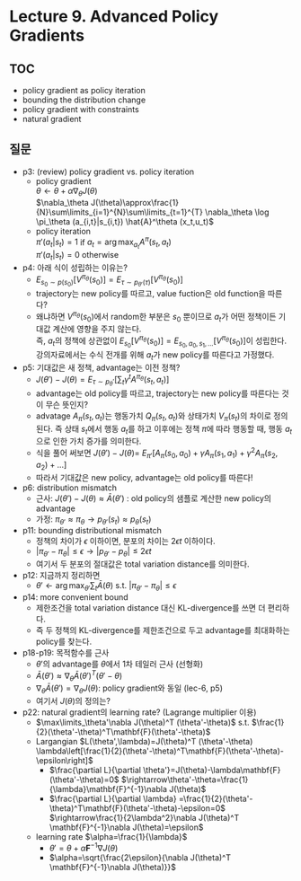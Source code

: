# Lecture 9. Advanced Policy Gradients

## TOC
- policy gradient as policy iteration
- bounding the distribution change
- policy gradient with constraints
- natural gradient

## 질문
- p3: (review) policy gradient vs. policy iteration
  - policy gradient  
    $\theta \leftarrow \theta + \alpha\nabla_\theta J(\theta)$  
    $\nabla_\theta J(\theta)\approx\frac{1}{N}\sum\limits_{i=1}^{N}\sum\limits_{t=1}^{T}
    \nabla_\theta \log \pi_\theta (a_{i,t}|s_{i,t}) \hat{A}^\theta (x_t,u_t)$
  - policy iteration  
    $\pi'(a_t|s_t)=1$ if $a_t=\arg\max_{a_t}A^\pi(s_t,a_t)$  
    $\pi'(a_t|s_t)=0$ otherwise
- p4: 아래 식이 성립하는 이유는?
  - $E_{s_0\sim p(s_0)}[V^{\pi_\theta}(s_0)] = E_{\tau\sim p_{\theta'}(\tau)}[V^{\pi_\theta}(s_0)]$  
  - trajectory는 new policy를 따르고, value fuction은 old function을 따른다?
  - 왜냐하면 $V^{\pi_\theta}(s_0)$에서 random한 부분은 $s_0$ 뿐이므로 $a_t$가 어떤 정책이든 기대값 계산에 영향을 주지 않는다.  
    즉, $a_t$의 정책에 상관없이 $E_{s_0}[V^{\pi_\theta}(s_0)]=E_{s_0,a_0,s_1,...}[V^{\pi_\theta}(s_0)]$이 성립한다.   
    강의자료에서는 수식 전개를 위해 $a_t$가 new policy를 따른다고 가정했다.
- p5: 기대값은 새 정책, advantage는 이전 정책? 
  - $J(\theta')-J(\theta)=E_{\tau\sim p_\theta'} \left[ \sum_t \gamma^t A^{\pi_\theta} (s_t,a_t)\right]$
  - advantage는 old policy를 따르고, trajectory는 new policy를 따른다는 것이 무슨 뜻인지?
  - advatage $A_\pi (s_t,a_t)$는 행동가치 $Q_\pi(s_t,a_t)$와 상태가치 $V_\pi(s_t)$의 차이로 정의된다.
    즉 상태 $s_t$에서 행동 $a_t$를 하고 이후에는 정책 $\pi$에 따라 행동할 때,
    행동 $a_t$으로 인한 가치 증가를 의미한다.
  - 식을 풀어 써보면 $J(\theta')-J(\theta)=$
    $E_{\pi'}[A_\pi(s_0,a_0)+\gamma A_\pi(s_1,a_1)+\gamma^2 A_\pi(s_2,a_2)+...]$
  - 따라서 기대값은 new policy, advantage는 old policy를 따른다!
- p6: distribution mismatch
  - 근사: $J(\theta')-J(\theta)\approx\bar{A}(\theta')$ : old policy의 샘플로 계산한 new policy의 advantage
  - 가정: $\pi_{\theta'}\approx\pi_{\theta} \rightarrow p_{\theta'}(s_t)\approx p_{\theta}(s_t)$
- p11: bounding distributional mismatch
  - 정책의 차이가 $\epsilon$ 이하이면, 분포의 차이는 $2\epsilon t$ 이하이다.   
  - $|\pi_{\theta'}-\pi_{\theta}|\le\epsilon \rightarrow |p_{\theta'}-p_{\theta}|\le 2\epsilon t$
  - 여기서 두 분포의 절대값은 total variation distance를 의미한다.
- p12: 지금까지 정리하면
  - $\theta'\leftarrow \arg\max_{\theta'}\sum_t \bar{A}(\theta)$
    s.t. $|\pi_{\theta'}-\pi_\theta| \le \epsilon$
- p14: more convenient bound
  - 제한조건을 total variation distance 대신 KL-divergence를 쓰면 더 편리하다.
  - 즉 두 정책의 KL-divergence를 제한조건으로 두고 advantage를 최대화하는 policy를 찾는다.
- p18-p19: 목적함수를 근사
  - $\theta'$의 advantage를 $\theta$에서 1차 테일러 근사 (선형화)
  - $\bar{A}(\theta')\approx \nabla_\theta \bar{A}(\theta')^T (\theta'-\theta)$
  - $\nabla_\theta\bar{A}(\theta')=\nabla_\theta J(\theta)$: policy gradient와  동일 (lec-6, p5)
  - 여기서 $J(\theta)$의 정의는?
- p22: natural gradient의 learning rate? (Lagrange multiplier 이용)
  - $\max\limits_\theta'\nabla J(\theta)^T (\theta'-\theta)$
    s.t. $\frac{1}{2}(\theta'-\theta)^T\mathbf{F}(\theta'-\theta)$
  - Largangian $L(\theta',\lambda)=J(\theta)^T (\theta'-\theta)
    \lambda\left[\frac{1}{2}(\theta'-\theta)^T\mathbf{F}(\theta'-\theta)-\epsilon\right]$  
    - $\frac{\partial L}{\partial \theta'}=J(\theta)-\lambda\mathbf{F}(\theta'-\theta)=0$
    $\rightarrow\theta'-\theta=\frac{1}{\lambda}\mathbf{F}^{-1}\nabla J(\theta)$  
    - $\frac{\partial L}{\partial \lambda}
      =\frac{1}{2}(\theta'-\theta)^T\mathbf{F}(\theta'-\theta)-\epsilon=0$
    $\rightarrow\frac{1}{2\lambda^2}\nabla J(\theta)^T \mathbf{F}^{-1}\nabla J(\theta)=\epsilon$
  - learning rate $\alpha=\frac{1}{\lambda}$
    - $\theta'=\theta+\alpha\mathbf{F}^{-1}\nabla J(\theta)$
    - $\alpha=\sqrt{\frac{2\epsilon}{\nabla J(\theta)^T \mathbf{F}^{-1}\nabla J(\theta)}}$
      
    
    
    
    
